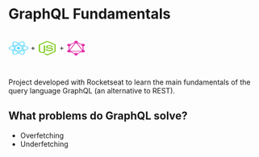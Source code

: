 # GraphQL Fundamentals

<div style="display: inline-block;margin-bottom:30px;"><br>
  <img align="center" alt="Maiquinho-React" height="30" width="40" src="https://raw.githubusercontent.com/devicons/devicon/master/icons/react/react-original.svg">
  +
  <img align="center" alt="Maiquinho-Node" height="30" width="40" src="https://raw.githubusercontent.com/devicons/devicon/master/icons/nodejs/nodejs-original.svg">
  +
  <img align="center" alt="Mai quinho-GraphQL" height="30" width="40" src="https://raw.githubusercontent.com/devicons/devicon/master/icons/graphql/graphql-plain.svg">
</div>

Project developed with Rocketseat to learn the main fundamentals of the query language GraphQL (an alternative to REST).


## What problems do GraphQL solve?

- Overfetching
- Underfetching